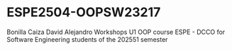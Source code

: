 # ESPE2504-OOPSW23217
Bonilla Caiza David Alejandro
Workshops U1
OOP course ESPE - DCCO for Software Engineering students of the 202551 semester
